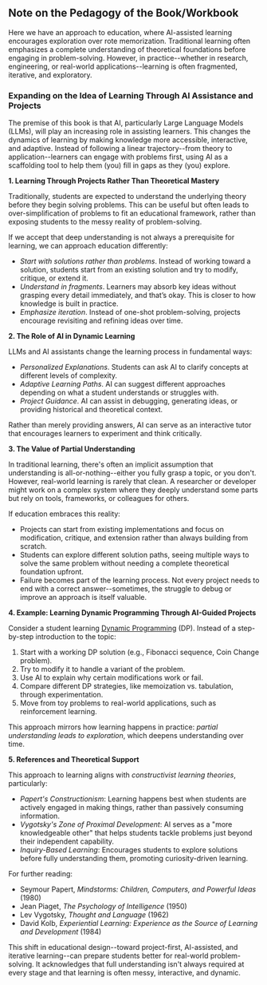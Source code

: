 
## Note on the Pedagogy of the Book/Workbook

Here we have an approach to education, where AI-assisted learning encourages exploration over
rote memorization. Traditional learning often emphasizes a complete understanding of theoretical
foundations before engaging in problem-solving. However, in practice--whether in research,
engineering, or real-world applications--learning is often fragmented, iterative, and exploratory.


### Expanding on the Idea of Learning Through AI Assistance and Projects

The premise of this book is that AI, particularly Large Language Models (LLMs), will play an
increasing role in assisting learners. This changes the dynamics of learning by making knowledge
more accessible, interactive, and adaptive. Instead of following a linear trajectory--from theory
to application--learners can engage with problems first, using AI as a scaffolding tool to help
them (you) fill in gaps as they (you) explore.


__1. Learning Through Projects Rather Than Theoretical Mastery__

Traditionally, students are expected to understand the underlying theory before they begin solving
problems. This can be useful but often leads to over-simplification of problems to fit an educational
framework, rather than exposing students to the messy reality of problem-solving.

If we accept that deep understanding is not always a prerequisite for learning, we can approach
education differently:
- *Start with solutions rather than problems*. Instead of working toward a solution, students start
  from an existing solution and try to modify, critique, or extend it.
- *Understand in fragments*. Learners may absorb key ideas without grasping every detail immediately,
  and that’s okay. This is closer to how knowledge is built in practice.
- *Emphasize iteration*. Instead of one-shot problem-solving, projects encourage revisiting and refining
  ideas over time.


__2. The Role of AI in Dynamic Learning__

LLMs and AI assistants change the learning process in fundamental ways:
- *Personalized Explanations*. Students can ask AI to clarify concepts at different levels of complexity.
- *Adaptive Learning Paths*. AI can suggest different approaches depending on what a student understands or struggles with.
- *Project Guidance*. AI can assist in debugging, generating ideas, or providing historical and theoretical context.

Rather than merely providing answers, AI can serve as an interactive tutor that encourages learners to
experiment and think critically.


__3. The Value of Partial Understanding__

In traditional learning, there's often an implicit assumption that understanding is all-or-nothing--either
you fully grasp a topic, or you don't. However, real-world learning is rarely that clean. A researcher or
developer might work on a complex system where they deeply understand some parts but rely on tools, frameworks,
or colleagues for others.

If education embraces this reality:
- Projects can start from existing implementations and focus on modification, critique, and extension
  rather than always building from scratch.
- Students can explore different solution paths, seeing multiple ways to solve the same problem without
  needing a complete theoretical foundation upfront.
- Failure becomes part of the learning process. Not every project needs to end with a correct
  answer--sometimes, the struggle to debug or improve an approach is itself valuable.


__4. Example: Learning Dynamic Programming Through AI-Guided Projects__

Consider a student learning [Dynamic Programming](./ch03/dyn/) (DP). Instead of a step-by-step introduction
to the topic:
1. Start with a working DP solution (e.g., Fibonacci sequence, Coin Change problem).
2. Try to modify it to handle a variant of the problem.
3. Use AI to explain why certain modifications work or fail.
4. Compare different DP strategies, like memoization vs. tabulation, through experimentation.
5. Move from toy problems to real-world applications, such as reinforcement learning.

This approach mirrors how learning happens in practice: *partial understanding leads to exploration*,
which deepens understanding over time.


__5. References and Theoretical Support__

This approach to learning aligns with *constructivist learning theories*, particularly:
- *Papert's Constructionism*: Learning happens best when students are actively engaged in making things,
  rather than passively consuming information.
- *Vygotsky's Zone of Proximal Development*: AI serves as a "more knowledgeable other" that helps students
  tackle problems just beyond their independent capability.
- *Inquiry-Based Learning*: Encourages students to explore solutions before fully understanding them,
  promoting curiosity-driven learning.

For further reading:
- Seymour Papert, *Mindstorms: Children, Computers, and Powerful Ideas* (1980)
- Jean Piaget, *The Psychology of Intelligence* (1950)
- Lev Vygotsky, *Thought and Language* (1962)
- David Kolb, *Experiential Learning: Experience as the Source of Learning and Development* (1984)

This shift in educational design--toward project-first, AI-assisted, and iterative learning--can prepare
students better for real-world problem-solving. It acknowledges that full understanding isn't always
required at every stage and that learning is often messy, interactive, and dynamic.

